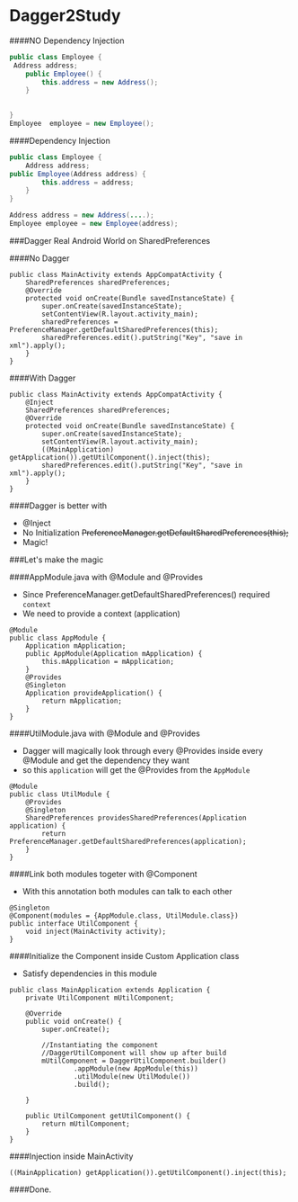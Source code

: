 # Dagger2Study


####NO Dependency Injection
```Java
public class Employee {
 Address address;
    public Employee() {
        this.address = new Address();
    }

   
}
Employee  employee = new Employee();
```
####Dependency Injection
```Java
public class Employee {
    Address address;
public Employee(Address address) {
        this.address = address;
    }
}

Address address = new Address(....);
Employee employee = new Employee(address);
```


###Dagger Real Android World on SharedPreferences

####No Dagger

```Android 
public class MainActivity extends AppCompatActivity {
    SharedPreferences sharedPreferences;
    @Override
    protected void onCreate(Bundle savedInstanceState) {
        super.onCreate(savedInstanceState);
        setContentView(R.layout.activity_main);
        sharedPreferences =    PreferenceManager.getDefaultSharedPreferences(this);
        sharedPreferences.edit().putString("Key", "save in xml").apply();
    }
}
```

####With Dagger

```Android
public class MainActivity extends AppCompatActivity {
    @Inject
    SharedPreferences sharedPreferences;
    @Override
    protected void onCreate(Bundle savedInstanceState) {
        super.onCreate(savedInstanceState);
        setContentView(R.layout.activity_main);
        ((MainApplication) getApplication()).getUtilComponent().inject(this);
        sharedPreferences.edit().putString("Key", "save in xml").apply();
    }
}
```

####Dagger is better with

* @Inject
* No Initialization ~~PreferenceManager.getDefaultSharedPreferences(this);~~
* Magic!


###Let's make the magic

####AppModule.java with @Module and @Provides

* Since PreferenceManager.getDefaultSharedPreferences() required `context`
* We need to provide a context (application)

```Android
@Module
public class AppModule {
    Application mApplication;
    public AppModule(Application mApplication) {
        this.mApplication = mApplication;
    }
    @Provides
    @Singleton
    Application provideApplication() {
        return mApplication;
    }
}
```

####UtilModule.java with @Module and @Provides
*  Dagger will magically look through every @Provides inside every @Module and get the dependency they want
*  so this `application` will get the @Provides from the `AppModule`
```Android
@Module
public class UtilModule {
    @Provides
    @Singleton
    SharedPreferences providesSharedPreferences(Application application) {
        return PreferenceManager.getDefaultSharedPreferences(application);
    }
}
```

####Link both modules togeter with @Component
* With this annotation both modules can talk to each other

```Android
@Singleton
@Component(modules = {AppModule.class, UtilModule.class})
public interface UtilComponent {
    void inject(MainActivity activity);
}
```


####Initialize the Component inside Custom Application class
* Satisfy dependencies in this module

```Android
public class MainApplication extends Application {
    private UtilComponent mUtilComponent;

    @Override
    public void onCreate() {
        super.onCreate();

        //Instantiating the component
        //DaggerUtilComponent will show up after build
        mUtilComponent = DaggerUtilComponent.builder()
                .appModule(new AppModule(this))
                .utilModule(new UtilModule())
                .build();

    }

    public UtilComponent getUtilComponent() {
        return mUtilComponent;
    }
}
```

####Injection inside MainActivity
```Android
((MainApplication) getApplication()).getUtilComponent().inject(this);
```

####Done.
